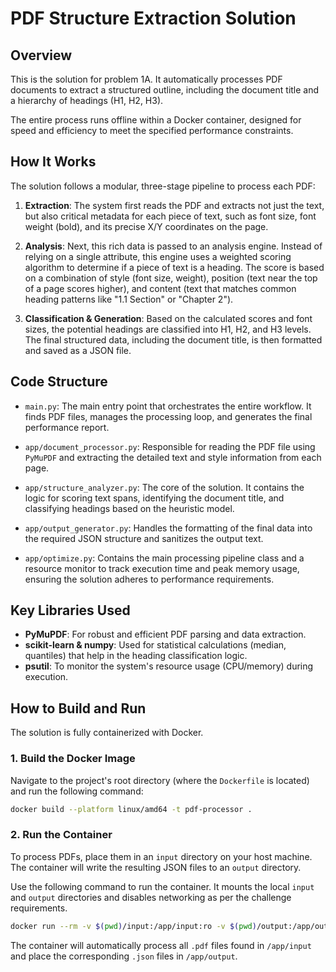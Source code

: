 
# PDF Structure Extraction Solution

## Overview

This is the solution for problem 1A. It automatically processes PDF documents to extract a structured outline, including the document title and a hierarchy of headings (H1, H2, H3).

The entire process runs offline within a Docker container, designed for speed and efficiency to meet the specified performance constraints.

## How It Works

The solution follows a modular, three-stage pipeline to process each PDF:

1. **Extraction**: The system first reads the PDF and extracts not just the text, but also critical metadata for each piece of text, such as font size, font weight (bold), and its precise X/Y coordinates on the page.

2. **Analysis**: Next, this rich data is passed to an analysis engine. Instead of relying on a single attribute, this engine uses a weighted scoring algorithm to determine if a piece of text is a heading. The score is based on a combination of style (font size, weight), position (text near the top of a page scores higher), and content (text that matches common heading patterns like "1.1 Section" or "Chapter 2").

3. **Classification & Generation**: Based on the calculated scores and font sizes, the potential headings are classified into H1, H2, and H3 levels. The final structured data, including the document title, is then formatted and saved as a JSON file.

## Code Structure

- `main.py`: The main entry point that orchestrates the entire workflow. It finds PDF files, manages the processing loop, and generates the final performance report.

- `app/document_processor.py`: Responsible for reading the PDF file using `PyMuPDF` and extracting the detailed text and style information from each page.

- `app/structure_analyzer.py`: The core of the solution. It contains the logic for scoring text spans, identifying the document title, and classifying headings based on the heuristic model.

- `app/output_generator.py`: Handles the formatting of the final data into the required JSON structure and sanitizes the output text.

- `app/optimize.py`: Contains the main processing pipeline class and a resource monitor to track execution time and peak memory usage, ensuring the solution adheres to performance requirements.

## Key Libraries Used

- **PyMuPDF**: For robust and efficient PDF parsing and data extraction.
- **scikit-learn & numpy**: Used for statistical calculations (median, quantiles) that help in the heading classification logic.
- **psutil**: To monitor the system's resource usage (CPU/memory) during execution.

## How to Build and Run

The solution is fully containerized with Docker.

### 1. Build the Docker Image

Navigate to the project's root directory (where the `Dockerfile` is located) and run the following command:

```bash
docker build --platform linux/amd64 -t pdf-processor .
````

### 2. Run the Container

To process PDFs, place them in an `input` directory on your host machine. The container will write the resulting JSON files to an `output` directory.

Use the following command to run the container. It mounts the local `input` and `output` directories and disables networking as per the challenge requirements.

```bash
docker run --rm -v $(pwd)/input:/app/input:ro -v $(pwd)/output:/app/output --network none pdf-processor
```

The container will automatically process all `.pdf` files found in `/app/input` and place the corresponding `.json` files in `/app/output`.
